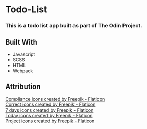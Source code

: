 # Todo-List
### This is a todo list app built as part of The Odin Project. 

## Built With
- Javascript
- SCSS
- HTML
- Webpack

## Attribution
<a href="https://www.flaticon.com/free-icons/compliance" title="compliance icons">Compliance icons created by Freepik - Flaticon</a>
<br>
<a href="https://www.flaticon.com/free-icons/correct" title="correct icons">Correct icons created by Freepik - Flaticon</a>
<br>
<a href="https://www.flaticon.com/free-icons/7-days" title="7 days icons">7 days icons created by Freepik - Flaticon</a>
<br>
<a href="https://www.flaticon.com/free-icons/today" title="today icons">Today icons created by Freepik - Flaticon</a>
<br>
<a href="https://www.flaticon.com/free-icons/project" title="project icons">Project icons created by Freepik - Flaticon</a>